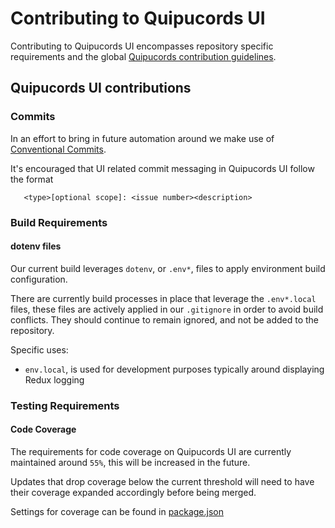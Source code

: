 # Contributing to Quipucords UI
Contributing to Quipucords UI encompasses repository specific requirements and the global [Quipucords contribution guidelines](https://github.com/quipucords/quipucords/blob/master/CONTRIBUTING.rst).


## Quipucords UI contributions
### Commits
In an effort to bring in future automation around we make use of [Conventional Commits](https://www.conventionalcommits.org).

It's encouraged that UI related commit messaging in Quipucords UI follow the format
```
   <type>[optional scope]: <issue number><description>
```


### Build Requirements
#### dotenv files
Our current build leverages `dotenv`, or `.env*`, files to apply environment build configuration. 

There are currently build processes in place that leverage the `.env*.local` files, these files are actively applied in our `.gitignore` in order to avoid build conflicts. They should continue to remain ignored, and not be added to the repository.

Specific uses:
- `env.local`, is used for development purposes typically around displaying Redux logging


### Testing Requirements
#### Code Coverage
The requirements for code coverage on Quipucords UI are currently maintained around `55%`, this will be increased in the future. 

Updates that drop coverage below the current threshold will need to have their coverage expanded accordingly before being merged. 

Settings for coverage can be found in [package.json](./package.json)

